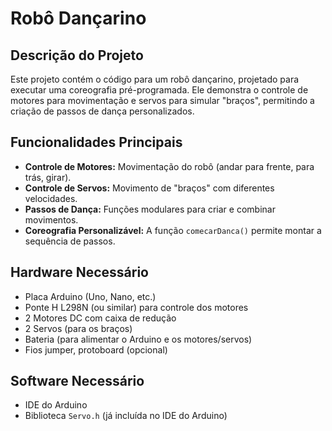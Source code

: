 # Robô Dançarino

## Descrição do Projeto
Este projeto contém o código para um robô dançarino, projetado para executar uma coreografia pré-programada. Ele demonstra o controle de motores para movimentação e servos para simular "braços", permitindo a criação de passos de dança personalizados.

## Funcionalidades Principais
- **Controle de Motores:** Movimentação do robô (andar para frente, para trás, girar).
- **Controle de Servos:** Movimento de "braços" com diferentes velocidades.
- **Passos de Dança:** Funções modulares para criar e combinar movimentos.
- **Coreografia Personalizável:** A função `comecarDanca()` permite montar a sequência de passos.

## Hardware Necessário
- Placa Arduino (Uno, Nano, etc.)
- Ponte H L298N (ou similar) para controle dos motores
- 2 Motores DC com caixa de redução
- 2 Servos (para os braços)
- Bateria (para alimentar o Arduino e os motores/servos)
- Fios jumper, protoboard (opcional)

## Software Necessário
- IDE do Arduino
- Biblioteca `Servo.h` (já incluída no IDE do Arduino)

## Guia de Montagem e Conexões
Para um guia detalhado de como montar o robô e conectar todos os componentes ao Arduino, por favor, consulte os comentários no arquivo `dance.ino` dentro desta pasta. Ele contém um passo a passo completo para as ligações elétricas.

## Como Usar o Código
1.  Abra o arquivo `dance.ino` no IDE do Arduino.
2.  Verifique e ajuste os parâmetros na seção "Constantes de Parâmetros de Dança e Movimento" do `dance.ino` para personalizar a coreografia.
3.  Faça o upload do código para o seu Arduino.
4.  Desconecte o Arduino do computador e ligue a bateria do robô.
5.  O robô aguardará o tempo inicial e começará a dançar!

## Personalização e Ajustes
- **Ajustar Parâmetros da Dança:** Altere os valores na seção "Constantes de Parâmetros de Dança e Movimento" no `dance.ino` (ex: `TEMPO_SINCRONIA_MUSICA`, `ACENO_REPETICOES`, `DURACAO_GIRO`).
- **Criar Novos Passos de Dança:** Siga as instruções detalhadas na seção "Como Criar Novos Passos de Dança?" no `dance.ino`.
- **Montar Sua Coreografia:** Edite a função `comecarDanca()` no `dance.ino` para organizar seus passos na ordem desejada.

## Solução de Problemas
- **Robô não se move/Servos não funcionam:** Verifique as conexões de alimentação e sinal dos motores e servos. Certifique-se de que a bateria está carregada.
- **Movimentos errados:** Verifique se os pinos definidos no código correspondem às suas conexões físicas. Se um motor girar para o lado errado, inverta seus fios na Ponte H.
- **Servos tremem:** Pode ser um problema de alimentação. Tente usar uma fonte de alimentação externa para os servos, se possível, ou verifique as conexões.
